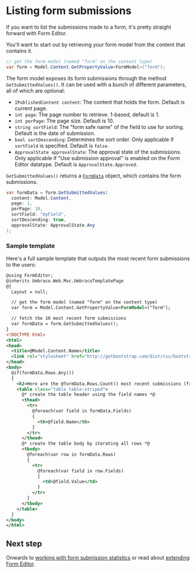 # Listing form submissions
If you want to list the submissions made to a form, it's pretty straight forward with Form Editor.

You'll want to start out by retrieving your form model from the content that contains it.

```cs
// get the form model (named "form" on the content type)
var form = Model.Content.GetPropertyValue<FormModel>("form");
```

The form model exposes its form submissions through the method `GetSubmittedValues()`. It can be used with a bunch of different parameters, all of which are optional:

- `IPublishedContent content`: The content that holds the form. Default is current page.
- `int page`: The page number to retrieve. 1-based, default is 1.
- `int perPage`: The page size. Default is 10.
- `string sortField`: The "form safe name" of the field to use for sorting. Default is the date of submission.
- `bool sortDescending`: Determines the sort order. Only applicable if `sortField` is specified. Default is `false`.
- `ApprovalState approvalState`: The approval state of the submissions. Only applicable if "Use submission approval" is enabled on the Form Editor datatype. Default is `ApprovalState.Approved`.

`GetSubmittedValues()` returns a [`FormData`](../Source/Solution/FormEditor/Data/FormData.cs) object, which contains the form submissions.  

```cs
var formData = form.GetSubmittedValues(
  content: Model.Content,
  page: 1, 
  perPage: 10, 
  sortField: "myField", 
  sortDescending: true, 
  approvalState: ApprovalState.Any
);
```

### Sample template
Here's a full sample template that outputs the most recent form submissions to the users:

```xml
@using FormEditor;
@inherits Umbraco.Web.Mvc.UmbracoTemplatePage
@{
  Layout = null;

  // get the form model (named "form" on the content type)
  var form = Model.Content.GetPropertyValue<FormModel>("form");

  // fetch the 10 most recent form submissions
  var formData = form.GetSubmittedValues();
}
<!DOCTYPE html>
<html>
<head>
  <title>@Model.Content.Name</title>
  <link rel="stylesheet" href="http://getbootstrap.com/dist/css/bootstrap.min.css" />
</head>
<body>
  @if(formData.Rows.Any())
  {
    <h2>Here are the @formData.Rows.Count() most recent submissions (from a total of @formData.TotalRows)</h2>
    <table class="table table-striped">
      @* create the table header using the field names *@
      <thead>
        <tr>
          @foreach(var field in formData.Fields)
          {
            <th>@field.Name</th>
          }
        </tr>
      </thead>
      @* create the table body by iterating all rows *@
      <tbody>
        @foreach(var row in formData.Rows)
        {
          <tr>
            @foreach(var field in row.Fields)
            {
              <td>@field.Value</td>
            }
          </tr>
        }
      </tbody>
    </table>
  }
</body>
</html>
```

## Next step
Onwards to [working with form submission statistics](submissions_stats.md) or read about [extending Form Editor](extend.md).